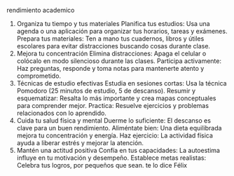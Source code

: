 rendimiento academico
1. Organiza tu tiempo y tus materiales
Planifica tus estudios: Usa una agenda o una aplicación para organizar tus horarios, tareas y exámenes.
Prepara tus materiales: Ten a mano tus cuadernos, libros y útiles escolares para evitar distracciones buscando cosas durante clase.
2. Mejora tu concentración
Elimina distracciones: Apaga el celular o colócalo en modo silencioso durante las clases.
Participa activamente: Haz preguntas, responde y toma notas para mantenerte atento y comprometido.
3. Técnicas de estudio efectivas
Estudia en sesiones cortas: Usa la técnica Pomodoro (25 minutos de estudio, 5 de descanso).
Resumir y esquematizar: Resalta lo más importante y crea mapas conceptuales para comprender mejor.
Practica: Resuelve ejercicios y problemas relacionados con lo aprendido.
4. Cuida tu salud física y mental
Duerme lo suficiente: El descanso es clave para un buen rendimiento.
Aliméntate bien: Una dieta equilibrada mejora tu concentración y energía.
Haz ejercicio: La actividad física ayuda a liberar estrés y mejorar la atención.
5. Mantén una actitud positiva
Confía en tus capacidades: La autoestima influye en tu motivación y desempeño.
Establece metas realistas: Celebra tus logros, por pequeños que sean.
te lo dice Félix 
